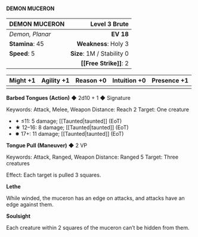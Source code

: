#### DEMON MUCERON

| DEMON MUCERON   |          **Level 3 Brute** |
| :-------------- | -------------------------: |
| *Demon, Planar* |                  **EV 18** |
| **Stamina**: 45 |       **Weakness**: Holy 3 |
| **Speed**: 5    | **Size**: 1M / Stability 0 |
|                 |         **[[Free Strike]]**: 2 |

| **Might** +1 | **Agility** +1 | **Reason** +0 | **Intuition** +0 | **Presence** +1 |
| ------------ | -------------- | ------------- | ---------------- | --------------- |
|              |                |               |                  |                 |

**Barbed Tongues (Action)** ◆ 2d10 + 1 ◆ Signature

Keywords: Attack, Melee, Weapon
Distance: Reach 2
Target: One creature

- ✦ ≤11: 5 damage; [[Taunted|taunted]] (EoT)
- ★ 12–16: 8 damage; [[Taunted|taunted]] (EoT)
- ✸ 17+: 11 damage; [[Taunted|taunted]] (EoT)

**Tongue Pull (Maneuver)** ◆ 2 VP

Keywords: Attack, Ranged, Weapon
Distance: Ranged 5
Target: Three creatures

Effect: Each target is pulled 3 squares.

**Lethe**

While winded, the muceron has an edge on attacks, and attacks have an edge against them.

**Soulsight**

Each creature within 2 squares of the muceron can’t be hidden from them.
